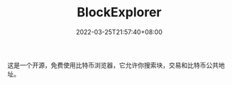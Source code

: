 ﻿---
weight: 
title: "BlockExplorer"
description: "这是一个开源，免费使用比特币浏览器，它允许你搜索块，交易和比特币公共地址"
date: 2022-03-25T21:57:40+08:00
lastmod: 2022-03-25T16:45:40+08:00
draft: false
authors: ["Metabd"]
featuredImage: "blockexplorer.png"
link: ""
tags: ["区块链浏览器","BlockExplorer"]
categories: ["navigation"]
navigation: ["区块链浏览器"]
lightgallery: true
toc: true
pinned: false
recommend: false
recommend1: false
---
这是一个开源，免费使用比特币浏览器，它允许你搜索块，交易和比特币公共地址。
